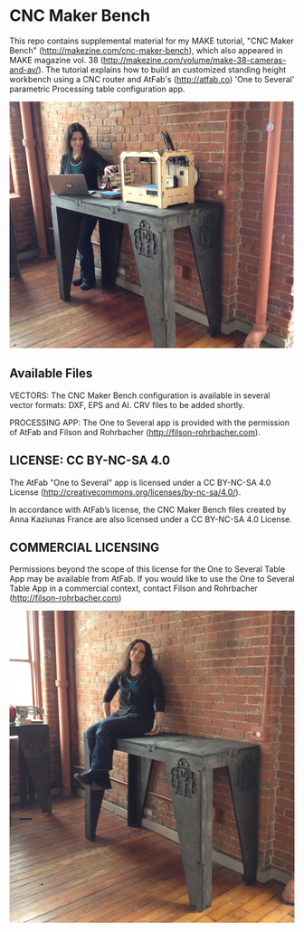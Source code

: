 CNC Maker Bench
=============================
This repo contains supplemental material for my MAKE tutorial, "CNC Maker Bench" (http://makezine.com/cnc-maker-bench), which also appeared in MAKE magazine vol. 38 (http://makezine.com/volume/make-38-cameras-and-av/). The tutorial explains how to build an customized standing height workbench using a CNC router and AtFab's (http://atfab.co) 'One to Several' parametric Processing table configuration app. 

![](img/CNC_MakerBench_AKF.jpg)

Available Files
-----------------------------
VECTORS: 
The CNC Maker Bench configuration is available in several vector formats: DXF, EPS and AI. CRV files to be added shortly. 

PROCESSING APP: 
The One to Several app is provided with the permission of AtFab and Filson and Rohrbacher (http://filson-rohrbacher.com).

LICENSE: CC BY-NC-SA 4.0
-----------------------------
The AtFab "One to Several" app is licensed under a CC BY-NC-SA 4.0 License (http://creativecommons.org/licenses/by-nc-sa/4.0/).

In accordance with AtFab’s license, the CNC Maker Bench files created by Anna Kaziunas France are also licensed under a CC BY-NC-SA 4.0 License. 

COMMERCIAL LICENSING
-----------------------------
Permissions beyond the scope of this license for the One to Several Table App may be available from AtFab. If you would like to use the One to Several Table App in a commercial context, contact Filson and Rohrbacher (http://filson-rohrbacher.com) 

![](img/CNC_MakerBench2_AKF.jpg)
